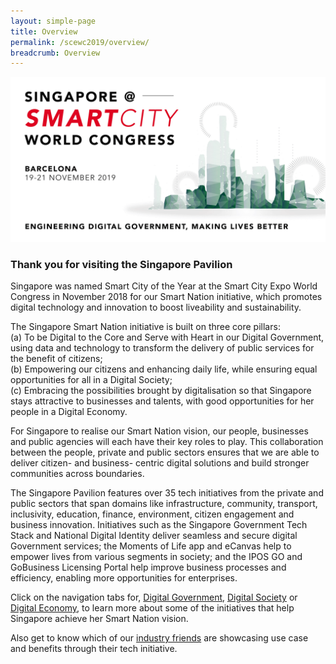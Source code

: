 ```yaml
---
layout: simple-page
title: Overview
permalink: /scewc2019/overview/
breadcrumb: Overview
---
```


![Smart City Expo 2019 GovTech Projects](/images/Smart-City-Expo-banner.png)

### **Thank you for visiting the Singapore Pavilion**

Singapore was named Smart City of the Year at the Smart City Expo World Congress in November 2018 for our Smart Nation initiative, which promotes digital technology and innovation to boost liveability and sustainability. 
 
The Singapore Smart Nation initiative is built on three core pillars:
<br>
(a) To be Digital to the Core and Serve with Heart in our Digital Government, using data and technology to transform the delivery of public services for the benefit of citizens;
<br>
(b) Empowering our citizens and enhancing daily life, while ensuring equal opportunities for all in a Digital Society;
<br>
(c) Embracing the possibilities brought by digitalisation so that Singapore stays attractive to businesses and talents, with good opportunities for her people in a Digital Economy.
 
For Singapore to realise our Smart Nation vision, our people, businesses and public agencies will each have their key roles to play. This collaboration between the people, private and public sectors ensures that we are able to deliver citizen- and business- centric digital solutions and build stronger communities across boundaries. 
 
The Singapore Pavilion features over 35 tech initiatives from the private and public sectors that span domains like infrastructure, community, transport, inclusivity, education, finance, environment, citizen engagement and business innovation. Initiatives such as the Singapore Government Tech Stack and National Digital Identity deliver seamless and secure digital Government services; the Moments of Life app and eCanvas help to empower lives from various segments in society; and the IPOS GO and GoBusiness Licensing Portal help improve business processes and efficiency, enabling more opportunities for enterprises. 
 
Click on the navigation tabs for, [Digital Government](/pages/scewc/2-digital-government.md), [Digital Society](/pages/scewc/3-digital-society.md) or [Digital Economy](/pages/scewc/4-digital-economy.md), to learn more about some of the initiatives that help Singapore achieve her Smart Nation vision.

Also get to know which of our [industry friends](http://communications.sgtech.org.sg/~sgtech/edm/2019/11Nov/191111SGPavilionatSCEWC/index.html) are showcasing use case and benefits through their tech initiative.    
